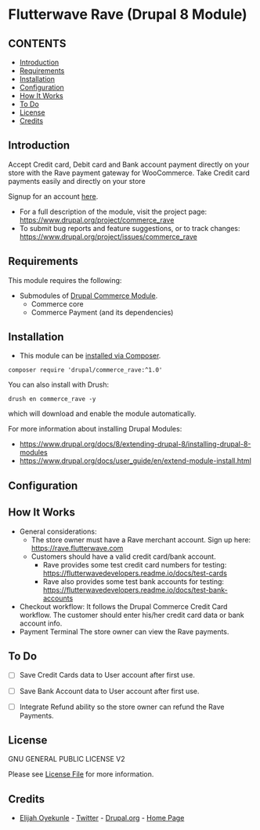 # Flutterwave Rave (Drupal 8 Module)

CONTENTS
---------------------
* [Introduction](#introduction)
* [Requirements](#requirements)
* [Installation](#installation)
* [Configuration](#configuration)
* [How It Works](#how-it-works)
* [To Do](#to-do)
* [License](#license)
* [Credits](#credits)

## Introduction
Accept Credit card, Debit card and Bank account payment directly on your store with the Rave payment gateway for WooCommerce.
Take Credit card payments easily and directly on your store

Signup for an account [here](https://rave.flutterwave.com/).
* For a full description of the module, visit the project page:
  https://www.drupal.org/project/commerce_rave
* To submit bug reports and feature suggestions, or to track changes:
  https://www.drupal.org/project/issues/commerce_rave

## Requirements
This module requires the following:
* Submodules of [Drupal Commerce Module](https://drupal.org/project/commerce). 
  - Commerce core
  - Commerce Payment (and its dependencies)

## Installation
* This module can be [installed via Composer](https://www.drupal.org/docs/8/extending-drupal-8/installing-modules-composer-dependencies).
```
composer require 'drupal/commerce_rave:^1.0'
```
You can also install with Drush:
```
drush en commerce_rave -y
```
which will download and enable the module automatically.

For more information about installing Drupal Modules: 
* https://www.drupal.org/docs/8/extending-drupal-8/installing-drupal-8-modules
* https://www.drupal.org/docs/user_guide/en/extend-module-install.html

## Configuration


## How It Works
* General considerations:
  - The store owner must have a Rave merchant account.
    Sign up here:
    https://rave.flutterwave.com
  - Customers should have a valid credit card/bank account.
    - Rave provides some test credit card numbers for testing:
      https://flutterwavedevelopers.readme.io/docs/test-cards
    - Rave also provides some test bank accounts for testing:
      https://flutterwavedevelopers.readme.io/docs/test-bank-accounts
* Checkout workflow:
  It follows the Drupal Commerce Credit Card workflow.
  The customer should enter his/her credit card data or bank account info.
* Payment Terminal
  The store owner can view the Rave payments.

## To Do
- [ ] Save Credit Cards data to User account after first use.
- [ ] Save Bank Account data to User account after first use.
- [ ] Integrate Refund ability so the store owner can refund the Rave Payments.


## License

GNU GENERAL PUBLIC LICENSE V2

Please see [License File](LICENSE.txt) for more information.

## Credits

- [Elijah Oyekunle](https://github.com/playmice) - [Twitter](https://twitter.com/elijahoyekunle) - [Drupal.org](https://www.drupal.org/u/elijahoyekunle) - [Home Page](https://elijahoyekunle.com)
